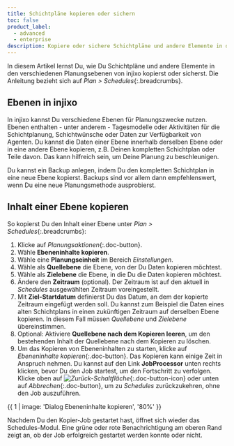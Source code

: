 ```yaml
---
title: Schichtpläne kopieren oder sichern
toc: false
product_label:
  - advanced
  - enterprise
description: Kopiere oder sichere Schichtpläne und andere Elemente in den verschiedenen Planungsebenen von injixo (Schedules-Modul).
---
```


In diesem Artikel lernst Du, wie Du Schichtpläne und andere Elemente in den verschiedenen Planungsebenen von injixo kopierst oder sicherst. Die Anleitung bezieht sich auf *Plan > Schedules*{:.breadcrumbs}.

## Ebenen in injixo

In injixo kannst Du verschiedene Ebenen für Planungszwecke nutzen. Ebenen enthalten - unter anderem - Tagesmodelle oder Aktivitäten für die Schichtplanung, Schichtwünsche oder Daten zur Verfügbarkeit von Agenten. Du kannst die Daten einer Ebene innerhalb derselben Ebene oder in eine andere Ebene kopieren, z.B. Deinen kompletten Schichtplan oder Teile davon. Das kann hilfreich sein, um Deine Planung zu beschleunigen.

Du kannst ein Backup anlegen, indem Du den kompletten Schichtplan in eine neue Ebene kopierst. Backups sind vor allem dann empfehlenswert, wenn Du eine neue Planungsmethode ausprobierst.

## Inhalt einer Ebene kopieren

So kopierst Du den Inhalt einer Ebene unter *Plan > Schedules*{:.breadcrumbs}:

1. Klicke auf *Planungsaktionen*{:.doc-button}.
2. Wähle **Ebeneninhalte kopieren**.
3. Wähle eine **Planungseinheit** im Bereich *Einstellungen*.
4. Wähle als **Quellebene** die Ebene, von der Du Daten kopieren möchtest.
5. Wähle als **Zielebene** die Ebene, in die Du die Daten kopieren möchtest.
6. Ändere den **Zeitraum** (optional). Der Zeitraum ist auf den aktuell in *Schedules* ausgewählten Zeitraum voreingestellt.
7. Mit **Ziel-Startdatum** definierst Du das Datum, an dem der kopierte Zeitraum eingefügt werden soll. Du kannst zum Beispiel die Daten eines alten Schichtplans in einen zukünftigen Zeitraum auf derselben Ebene kopieren. In diesem Fall müssen *Quellebene* und *Zielebene* übereinstimmen.
8. Optional: Aktiviere **Quellebene nach dem Kopieren leeren**, um den bestehenden Inhalt der Quellebene nach dem Kopieren zu löschen.
9. Um das Kopieren von Ebeneninhalten zu starten, klicke auf *Ebeneninhalte kopieren*{:.doc-button}. Das Kopieren kann einige Zeit in Anspruch nehmen. Du kannst auf den Link **JobProcessor** unten rechts klicken, bevor Du den Job startest, um den Fortschritt zu verfolgen. Klicke oben auf _![Zurück-Schaltfläche](/assets/img/common/injixo-ui/back.png)_{:.doc-button-icon} oder unten auf *Abbrechen*{:.doc-button}, um zu *Schedules* zurückzukehren, ohne den Job auszuführen.

{{ 1 | image: 'Dialog Ebeneninhalte kopieren', '80%' }}

Nachdem Du den Kopier-Job gestartet hast, öffnet sich wieder das Schedules-Modul. Eine grüne oder rote Benachrichtigung am oberen Rand zeigt an, ob der Job erfolgreich gestartet werden konnte oder nicht.


